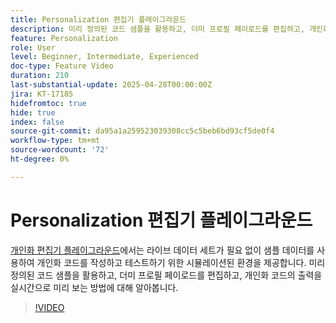 ```yaml
---
title: Personalization 편집기 플레이그라운드
description: 미리 정의된 코드 샘플을 활용하고, 더미 프로필 페이로드를 편집하고, 개인화 코드의 출력을 실시간으로 미리 보는 방법에 대해 알아봅니다.
feature: Personalization
role: User
level: Beginner, Intermediate, Experienced
doc-type: Feature Video
duration: 210
last-substantial-update: 2025-04-28T00:00:00Z
jira: KT-17185
hidefromtoc: true
hide: true
index: false
source-git-commit: da95a1a259523039308cc5c5beb6bd93cf5de0f4
workflow-type: tm+mt
source-wordcount: '72'
ht-degree: 0%

---
```



# Personalization 편집기 플레이그라운드

[개인화 편집기 플레이그라운드](https://experienceleague.adobe.com/en/apps/journey-optimizer/ajo-personalization#)에서는 라이브 데이터 세트가 필요 없이 샘플 데이터를 사용하여 개인화 코드를 작성하고 테스트하기 위한 시뮬레이션된 환경을 제공합니다. 미리 정의된 코드 샘플을 활용하고, 더미 프로필 페이로드를 편집하고, 개인화 코드의 출력을 실시간으로 미리 보는 방법에 대해 알아봅니다.

>[!VIDEO](https://video.tv.adobe.com/v/3457868/?learn=on&enablevpops)
